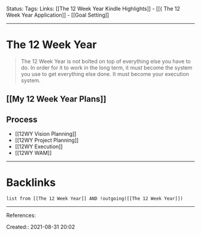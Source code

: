 Status: 
Tags: 
Links: [[The 12 Week Year Kindle Highlights]] - [[{ The 12 Week Year Application]] - [[Goal Setting]]
___
# The 12 Week Year
> The 12 Week Year is not bolted on top of everything else you have to do. In order for it to work in the long term, it must become the system you use to get everything else done. It must become your execution system.
## [[My 12 Week Year Plans]]
## Process
- [[12WY Vision Planning]]
- [[12WY Project Planning]]
- [[12WY Execution]]
- [[12WY WAM]]
___
# Backlinks
```dataview
list from [[The 12 Week Year]] AND !outgoing([[The 12 Week Year]])
```
___
References:

Created:: 2021-08-31 20:02